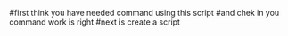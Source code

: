 #first think you have needed command using this script
#and chek in you command work is right 
#next is create a script
